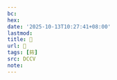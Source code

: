 ```yaml
---
bc:
hex:
date: '2025-10-13T10:27:41+08:00'
lastmod:
title: 􄚛
url: 􄚛
tags: [㷇]
src: DCCV
note:
---
```

